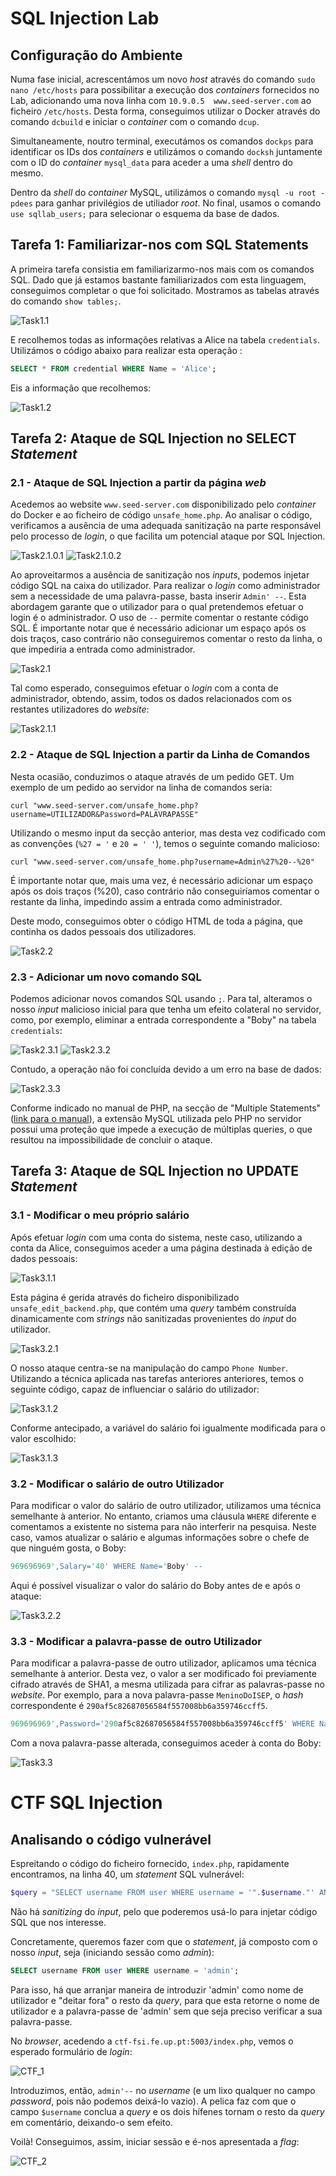 # SQL Injection Lab

## Configuração do Ambiente

Numa fase inicial, acrescentámos um novo _host_ através do comando ```sudo nano /etc/hosts``` para possibilitar a execução dos _containers_ fornecidos no Lab, adicionando uma nova linha com ```10.9.0.5  www.seed-server.com``` ao ficheiro ```/etc/hosts```. Desta forma, conseguimos utilizar o Docker através do comando ```dcbuild``` e iniciar o _container_ com o comando ```dcup```.

Simultaneamente, noutro terminal, executámos os comandos ```dockps``` para identificar os IDs dos _containers_ e utilizámos o comando ```docksh``` juntamente com o ID do _container_ ```mysql_data``` para aceder a uma _shell_ dentro do mesmo.

Dentro da _shell_ do _container_ MySQL, utilizámos o comando ```mysql -u root -pdees``` para ganhar privilégios de utiliador _root_. No final, usamos o comando ```use sqllab_users;``` para selecionar o esquema da base de dados.

## Tarefa 1: Familiarizar-nos com SQL Statements

A primeira tarefa consistia em familiarizarmo-nos mais com os comandos SQL. Dado que já estamos bastante familiarizados com esta linguagem, conseguimos completar o que foi solicitado. Mostramos as tabelas através do comando ```show tables;```. 

![Task1.1](images/LB_8/Task1.png)

E recolhemos todas as informações relativas a Alice na tabela ```credentials```. Utilizámos o código abaixo para realizar esta operação :

```sql
SELECT * FROM credential WHERE Name = 'Alice';
```

Eis a informação que recolhemos:

![Task1.2](images/LB_8/Task1-1.png)

## Tarefa 2: Ataque de SQL Injection no SELECT _Statement_

### 2.1 - Ataque de SQL Injection a partir da página _web_

Acedemos ao website ```www.seed-server.com``` disponibilizado pelo _container_ do Docker e ao ficheiro de código ```unsafe_home.php```. Ao analisar o código, verificamos a ausência de uma adequada sanitização na parte responsável pelo processo de _login_, o que facilita um potencial ataque por SQL Injection.

![Task2.1.0.1](images/LB_8/Task2-1-0-1.png)
![Task2.1.0.2](images/LB_8/Task2-1-0-2.png)

Ao aproveitarmos a ausência de sanitização nos _inputs_, podemos injetar código SQL na caixa do utilizador. Para realizar o _login_ como administrador sem a necessidade de uma palavra-passe, basta inserir ```Admin' --```. Esta abordagem garante que o utilizador para o qual pretendemos efetuar o login é o administrador. O uso de ``` -- ``` permite comentar o restante código SQL. É importante notar que é necessário adicionar um espaço após os dois traços, caso contrário não conseguiremos comentar o resto da linha, o que impediria a entrada como administrador.

![Task2.1](images/LB_8/Task2-1.png)

Tal como esperado, conseguimos efetuar o _login_ com a conta de administrador, obtendo, assim, todos os dados relacionados com os restantes utilizadores do _website_:

![Task2.1.1](images/LB_8/Task2-1-1.png)

### 2.2 - Ataque de SQL Injection a partir da Linha de Comandos

Nesta ocasião, conduzimos o ataque através de um pedido GET. Um exemplo de um pedido ao servidor na linha de comandos seria:

```shell
curl "www.seed-server.com/unsafe_home.php?username=UTILIZADOR&Password=PALAVRAPASSE"
```

Utilizando o mesmo input da secção anterior, mas desta vez codificado com as convenções (```%27 = '``` e ```20 = ' '```), temos o seguinte comando malicioso:

```shell
curl "www.seed-server.com/unsafe_home.php?username=Admin%27%20--%20"
```

É importante notar que, mais uma vez, é necessário adicionar um espaço após os dois traços (%20), caso contrário não conseguiríamos comentar o restante da linha, impedindo assim a entrada como administrador.

Deste modo, conseguimos obter o código HTML de toda a página, que continha os dados pessoais dos utilizadores.

![Task2.2](images/LB_8/Task2-2.png)

### 2.3 - Adicionar um novo comando SQL 

Podemos adicionar novos comandos SQL usando ```;```. Para tal, alteramos o nosso _input_ malicioso inicial para que tenha um efeito colateral no servidor, como, por exemplo, eliminar a entrada correspondente a "Boby" na tabela ```credentials```:

![Task2.3.1](images/LB_8/Task2-3-1.png)
![Task2.3.2](images/LB_8/Task2-3-2.png)

Contudo, a operação não foi concluída devido a um erro na base de dados:

![Task2.3.3](images/LB_8/Task2-3-3.png)

Conforme indicado no manual de PHP, na secção de "Multiple Statements" ([link para o manual](https://www.php.net/manual/en/mysqli.quickstart.multiple-statement.php)), a extensão MySQL utilizada pelo PHP no servidor possui uma proteção que impede a execução de múltiplas queries, o que resultou na impossibilidade de concluir o ataque.

## Tarefa 3: Ataque de SQL Injection no UPDATE _Statement_

### 3.1 - Modificar o meu próprio salário

Após efetuar _login_ com uma conta do sistema, neste caso, utilizando a conta da Alice, conseguimos aceder a uma página destinada à edição de dados pessoais:

![Task3.1.1](images/LB_8/Task3-1-1.png)

Esta página é gerida através do ficheiro disponibilizado ```unsafe_edit_backend.php```, que contém uma _query_ também construída dinamicamente com _strings_ não sanitizadas provenientes do _input_ do utilizador.

![Task3.2.1](images/LB_8/Task3-2-1.png)

O nosso ataque centra-se na manipulação do campo ```Phone Number```. Utilizando a técnica aplicada nas tarefas anteriores anteriores, temos o seguinte código, capaz de influenciar o salário do utilizador:

![Task3.1.2](images/LB_8/Task3-1-2.png)

Conforme antecipado, a variável do salário foi igualmente modificada para o valor escolhido:

![Task3.1.3](images/LB_8/Task3-1-3.png)

### 3.2 - Modificar o salário de outro Utilizador

Para modificar o valor do salário de outro utilizador, utilizamos uma técnica semelhante à anterior. No entanto, criamos uma cláusula ```WHERE``` diferente e comentamos a existente no sistema para não interferir na pesquisa. Neste caso, vamos atualizar o salário e algumas informações sobre o chefe de que ninguém gosta, o Boby:

```sql
969696969',Salary='40' WHERE Name='Boby' -- 
```

Aqui é possível visualizar o valor do salário do Boby antes de e após o ataque:

![Task3.2.2](images/LB_8/Task3-2-2.png)

### 3.3 - Modificar a palavra-passe de outro Utilizador

Para modificar a palavra-passe de outro utilizador, aplicamos uma técnica semelhante à anterior. Desta vez, o valor a ser modificado foi previamente cifrado através de SHA1, a mesma utilizada para cifrar as palavras-passe no _website_. Por exemplo, para a nova palavra-passe ```MeninoDoISEP```, o _hash_ correspondente é ```290af5c82687056584f557008bb6a359746ccff5```.

```sql
969696969',Password='290af5c82687056584f557008bb6a359746ccff5' WHERE Name='Boby' -- 
```

Com a nova palavra-passe alterada, conseguimos aceder à conta do Boby:

![Task3.3](images/LB_8/Task3-3.png)

# CTF SQL Injection

## Analisando o código vulnerável

Espreitando o código do ficheiro fornecido, ```index.php```, rapidamente encontramos, na linha 40, um _statement_ SQL vulnerável:

```php
$query = "SELECT username FROM user WHERE username = '".$username."' AND password = '".$password."'";
```
Não há _sanitizing_ do _input_, pelo que poderemos usá-lo para injetar código SQL que nos interesse.

Concretamente, queremos fazer com que o _statement_, já composto com o nosso _input_, seja (iniciando sessão como _admin_):

```sql
SELECT username FROM user WHERE username = 'admin';
```

Para isso, há que arranjar maneira de introduzir 'admin' como nome de utilizador e "deitar fora" o resto da _query_, para que esta retorne o nome de utilizador e a palavra-passe de 'admin' sem que seja preciso verificar a sua palavra-passe.

No _browser_, acedendo a ```ctf-fsi.fe.up.pt:5003/index.php```, vemos o esperado formulário de _login_:

![CTF_1](images/LB_8/CTF_1.png)

Introduzimos, então, ```admin'--``` no _username_ (e um lixo qualquer no campo _password_, pois não podemos deixá-lo vazio). A pelica faz com que o campo ```$username``` conclua a _query_ e os dois hífenes tornam o resto da _query_ em comentário, deixando-o sem efeito.

Voilà! Conseguimos, assim, iniciar sessão e é-nos apresentada a _flag_:

![CTF_2](images/LB_8/CTF_2.png)
